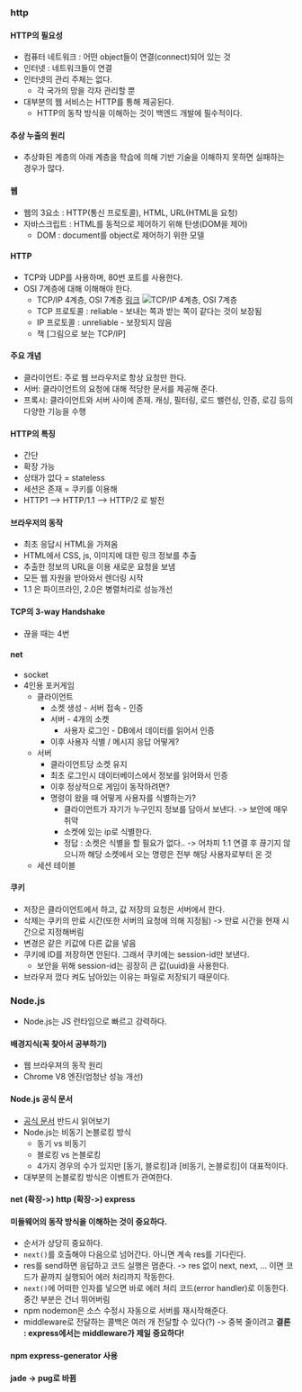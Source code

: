 ### http

#### HTTP의 필요성

- 컴퓨터 네트워크 : 어떤 object들이 연결(connect)되어 있는 것
- 인터넷 : 네트워크들이 연결
- 인터넷의 관리 주체는 없다.
  - 각 국가의 망을 각자 관리할 뿐
- 대부분의 웹 서비스는 HTTP를 통해 제공된다.
  - HTTP의 동작 방식을 이해하는 것이 백엔드 개발에 필수적이다.

#### 추상 누출의 원리

- 추상화된 계층의 아래 계층을 학습에 의해 기반 기술을 이해하지 못하면 실패하는 경우가 많다.

#### 웹

- 웹의 3요소 : HTTP(통신 프로토콜), HTML, URL(HTML을 요청)
- 자바스크립트 : HTML를 동적으로 제어하기 위해 탄생(DOM을 제어)
  - DOM : document를 object로 제어하기 위한 모델

#### HTTP

- TCP와 UDP를 사용하며, 80번 포트를 사용한다.
- OSI 7계층에 대해 이해해야 한다.
  - TCP/IP 4계층, OSI 7계층 [링크](https://goitgo.tistory.com/25)
    ![TCP/IP 4계층, OSI 7계층](https://t1.daumcdn.net/cfile/tistory/261CC03358E1B73D32)
  - TCP 프로토콜 : reliable - 보내는 쪽과 받는 쪽이 같다는 것이 보장됨
  - IP 프로토콜 : unreliable - 보장되지 않음
  - 책 [그림으로 보는 TCP/IP]

#### 주요 개념

- 클라이언트: 주로 웹 브라우저로 항상 요청만 한다.
- 서버: 클라이언트의 요청에 대해 적당한 문서를 제공해 준다.
- 프록시: 클라이언트와 서버 사이에 존재. 캐싱, 필터링, 로드 밸런싱, 인증, 로깅 등의 다양한 기능을 수행

#### HTTP의 특징

- 간단
- 확장 가능
- 상태가 없다 = stateless
- 세션은 존재 = 쿠키를 이용해
- HTTP1 --> HTTP/1.1 --> HTTP/2 로 발전

#### 브라우저의 동작

- 최초 응답시 HTML을 가져옴
- HTML에서 CSS, js, 이미지에 대한 링크 정보를 추출
- 추출한 정보의 URL을 이용 새로운 요청을 보냄
- 모든 웹 자원을 받아와서 렌더링 시작
- 1.1 은 파이프라인, 2.0은 병렬처리로 성능개선

#### TCP의 3-way Handshake

- 끊을 때는 4번

#### net

- socket
- 4인용 포커게임
  - 클라이언트
    - 소켓 생성 - 서버 접속 - 인증
    - 서버 - 4개의 소켓
      - 사용자 로그인 - DB에서 데이터를 읽어서 인증
    - 이후 사용자 식별 / 메시지 응답 어떻게?
  - 서버
    - 클라이언트당 소켓 유지
    - 최초 로그인시 데이터베이스에서 정보를 읽어와서 인증
    - 이후 정상적으로 게임이 동작하려면?
    - 명령이 왔을 때 어떻게 사용자를 식별하는가?
      - 클라이언트가 자기가 누구인지 정보를 담아서 보낸다. -> 보안에 매우 취약
      - 소켓에 있는 ip로 식별한다.
      - 정답 : 소켓은 식별을 할 필요가 없다.. -> 어차피 1:1 연결 후 끊기지 않으니까 해당 소켓에서 오는 명령은 전부 해당 사용자로부터 온 것
  - 세션 테이블

#### 쿠키

- 저장은 클라이언트에서 하고, 값 저장의 요청은 서버에서 한다.
- 삭제는 쿠키의 만료 시간(또한 서버의 요청에 의해 지정됨) -> 만료 시간을 현재 시간으로 지정해버림
- 변경은 같은 키값에 다른 값을 넣음
- 쿠키에 ID를 저장하면 안된다. 그래서 쿠키에는 session-id만 보낸다.
  - 보안을 위해 session-id는 굉장히 큰 값(uuid)을 사용한다.
- 브라우저 껐다 켜도 남아있는 이유는 파일로 저장되기 때문이다.

### Node.js

- Node.js는 JS 런타임으로 빠르고 강력하다.

#### 배경지식(꼭 찾아서 공부하기)

- 웹 브라우져의 동작 원리
- Chrome V8 엔진(엄청난 성능 개선)

#### Node.js 공식 문서

- [공식 문서](https://nodejs.org/dist/latest-v10.x/docs/api/) 반드시 읽어보기
- Node.js는 비동기 논블로킹 방식
  - 동기 vs 비동기
  - 블로킹 vs 논블로킹
  - 4가지 경우의 수가 있지만 [동기, 블로킹]과 [비동기, 논블로킹]이 대표적이다.
- 대부분의 논블로킹 방식은 이벤트가 관여한다.

#### net (확장->) http (확장->) express

#### 미들웨어의 동작 방식을 이해하는 것이 중요하다.

- 순서가 상당히 중요하다.
- `next()`를 호출해야 다음으로 넘어간다. 아니면 계속 res를 기다린다.
- res를 send하면 응답하고 코드 실행은 멈춘다. -> res 없이 next, next, ... 이면 코드가 끝까지 실행되어 에러 처리까지 작동한다.
- `next()`에 어떠한 인자를 넣으면 바로 에러 처리 코드(error handler)로 이동한다. 중간 부분은 건너 뛰어버림
- npm nodemon은 소스 수정시 자동으로 서버를 재시작해준다.
- middleware로 전달하는 콜백은 여러 개 전달할 수 있다(?) -> 중복 줄이려고
  **결론 : express에서는 middleware가 제일 중요하다!**

#### npm express-generator 사용

#### jade -> pug로 바뀜

